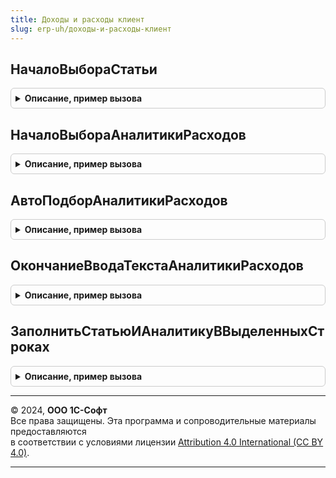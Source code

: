 ```yaml
---
title: Доходы и расходы клиент
slug: erp-uh/доходы-и-расходы-клиент
---
```



## НачалоВыбораСтатьи
<details style="margin: 1em 0; padding: 0.5em; border: 1px solid #ccc; border-radius: 6px;">

<summary style="font-weight: bold; cursor: pointer;">Описание, пример вызова</summary>

```bsl

// Обеспечивает выбор статьи в соответствии с параметрами выбора.
//
// Параметры:
// 	Форма - ФормаКлиентскогоПриложения - Форма объекта.
// 	Элемент - ПолеФормы - Элемент выбора статьи.
// 	СтандартнаяОбработка - Булево - Признак стандартной обработки события.
//
Процедура НачалоВыбораСтатьи(Форма, Элемент, СтандартнаяОбработка) Экспорт
```

Пример вызова
```bsl
ДоходыИРасходыКлиент.НачалоВыбораСтатьи(Форма, Элемент, СтандартнаяОбработка) 
```
</details>

## НачалоВыбораАналитикиРасходов
<details style="margin: 1em 0; padding: 0.5em; border: 1px solid #ccc; border-radius: 6px;">

<summary style="font-weight: bold; cursor: pointer;">Описание, пример вызова</summary>

```bsl

// Обеспечивает выбор аналитики расходов в соответствии с параметрами выбора.
//
// Параметры:
// 	Форма - ФормаКлиентскогоПриложения - Форма объекта.
// 	Элемент - ПолеФормы - Элемент выбора статьи.
// 	СтандартнаяОбработка - Булево - Признак стандартной обработки события.
//
Процедура НачалоВыбораАналитикиРасходов(Форма, Элемент, СтандартнаяОбработка) Экспорт
```

Пример вызова
```bsl
ДоходыИРасходыКлиент.НачалоВыбораАналитикиРасходов(Форма, Элемент, СтандартнаяОбработка) 
```
</details>

## АвтоПодборАналитикиРасходов
<details style="margin: 1em 0; padding: 0.5em; border: 1px solid #ccc; border-radius: 6px;">

<summary style="font-weight: bold; cursor: pointer;">Описание, пример вызова</summary>

```bsl

// Заполняет список выбора при авто подборе аналитики расходов.
//
// Параметры:
// 	Форма - ФормаКлиентскогоПриложения - Форма объекта.
// 	Элемент - ПолеФормы - Элемент выбора статьи.
// 	Текст - Строка - Введенный текст.
// 	ДанныеВыбора - СписокЗначений - Данные выбора аналитики.
// 	Параметры - Структура, Неопределено - Параметры получения данных выбора.
// 	СтандартнаяОбработка - Булево - Признак стандартной обработки события.
//
Процедура АвтоПодборАналитикиРасходов(Форма, Элемент, Текст, ДанныеВыбора, Параметры, СтандартнаяОбработка) Экспорт
```

Пример вызова
```bsl
ДоходыИРасходыКлиент.АвтоПодборАналитикиРасходов(Форма, Элемент, Текст, ДанныеВыбора, Параметры, СтандартнаяОбработка) 
```
</details>

## ОкончаниеВводаТекстаАналитикиРасходов
<details style="margin: 1em 0; padding: 0.5em; border: 1px solid #ccc; border-radius: 6px;">

<summary style="font-weight: bold; cursor: pointer;">Описание, пример вызова</summary>

```bsl

// Заполняет список выбора при окончании ввода текста в поле аналитики расходов.
//
// Параметры:
// 	Форма - ФормаКлиентскогоПриложения - Форма объекта.
// 	Элемент - ПолеФормы - Элемент выбора статьи.
// 	Текст - Строка - Введенный текст.
// 	ДанныеВыбора - СписокЗначений - Данные выбора аналитики.
// 	Параметры - Структура, Неопределено - Параметры получения данных выбора.
// 	СтандартнаяОбработка - Булево - Признак стандартной обработки события.
//
Процедура ОкончаниеВводаТекстаАналитикиРасходов(Форма, Элемент, Текст, ДанныеВыбора, Параметры, СтандартнаяОбработка) Экспорт
```

Пример вызова
```bsl
ДоходыИРасходыКлиент.ОкончаниеВводаТекстаАналитикиРасходов(Форма, Элемент, Текст, ДанныеВыбора, Параметры, СтандартнаяОбработка) 
```
</details>

## ЗаполнитьСтатьюИАналитикуВВыделенныхСтроках
<details style="margin: 1em 0; padding: 0.5em; border: 1px solid #ccc; border-radius: 6px;">

<summary style="font-weight: bold; cursor: pointer;">Описание, пример вызова</summary>

```bsl

// Обработчик команды заполнение статьи и аналитики в выделенных строках таблицы.
//
// Параметры:
// 	Форма - ФормаКлиентскогоПриложения - Форма объекта.
// 	Элемент - ПолеФормы - Элемент выбора статьи, для данных которого необходимо выполнить заполнение.
// 	ВыделенныеСтроки - Массив - Выделенные строки таблицы формы
// 	ОписаниеОповещенияПослеЗаполнения - ОписаниеОповещения - Описания оповещения, которое необходимо вызвать после заполнения статьи и аналитики.
//
Процедура ЗаполнитьСтатьюИАналитикуВВыделенныхСтроках(Форма, Элемент, ВыделенныеСтроки, ОписаниеОповещенияПослеЗаполнения = Неопределено) Экспорт
```

Пример вызова
```bsl
ДоходыИРасходыКлиент.ЗаполнитьСтатьюИАналитикуВВыделенныхСтроках(Форма, Элемент, ВыделенныеСтроки, ОписаниеОповещенияПослеЗаполнения);
```
</details>

---

© 2024, **ООО 1С-Софт**  
Все права защищены. Эта программа и сопроводительные материалы предоставляются  
в соответствии с условиями лицензии [Attribution 4.0 International (CC BY 4.0)](https://creativecommons.org/licenses/by/4.0/legalcode).

---
